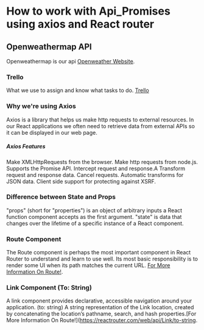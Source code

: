 # How to work with Api_Promises using axios and React router


## Openweathermap API

Openweathermap is our api [Openweather Website](https://openweathermap.org/api).


### Trello

What we use to assign and know what tasks to do. [Trello](https://trello.com/b/QxImQpHI/software-development) 


### Why we're using Axios

Axios is a library that helps us make http requests to external resources. In our React applications we often need to retrieve data from external APIs so it can be displayed in our web page.


##### Axios Features

Make XMLHttpRequests from the browser.
Make http requests from node.js.
Supports the Promise API.
Intercept request and response.A
Transform request and response data.
Cancel requests.
Automatic transforms for JSON data.
Client side support for protecting against XSRF.


### Difference between State and Props

"props" (short for "properties") is an object of arbitrary inputs a React function component accepts as the first argument. "state" is data that changes over the lifetime of a specific instance of a React component.


### Route Component

The Route component is perhaps the most important component in React Router to understand and learn to use well. Its most basic responsibility is to render some UI when its path matches the current URL. [For More Information On Route!](https://reactrouter.com/web/api/Route).


### Link Component (To: String)

A link component provides declarative, accessible navigation around your application. (to: string) A string representation of the Link location, created by concatenating the location’s pathname, search, and hash properties.[For More Information On Route!](https://reactrouter.com/web/api/Link/to-string.
